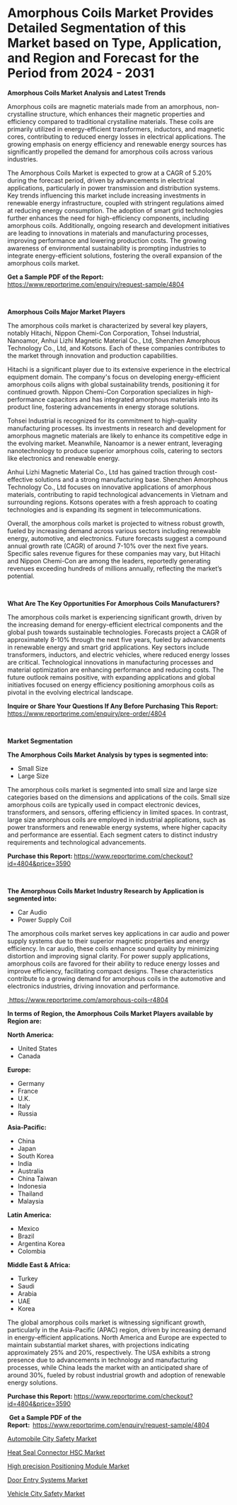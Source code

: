 <p><h1>Amorphous Coils Market Provides Detailed Segmentation of this Market based on Type, Application, and Region and Forecast for the Period from 2024 - 2031</h1></p><p><strong>Amorphous Coils Market Analysis and Latest Trends</strong></p>
<p><p>Amorphous coils are magnetic materials made from an amorphous, non-crystalline structure, which enhances their magnetic properties and efficiency compared to traditional crystalline materials. These coils are primarily utilized in energy-efficient transformers, inductors, and magnetic cores, contributing to reduced energy losses in electrical applications. The growing emphasis on energy efficiency and renewable energy sources has significantly propelled the demand for amorphous coils across various industries.</p><p>The Amorphous Coils Market is expected to grow at a CAGR of 5.20% during the forecast period, driven by advancements in electrical applications, particularly in power transmission and distribution systems. Key trends influencing this market include increasing investments in renewable energy infrastructure, coupled with stringent regulations aimed at reducing energy consumption. The adoption of smart grid technologies further enhances the need for high-efficiency components, including amorphous coils. Additionally, ongoing research and development initiatives are leading to innovations in materials and manufacturing processes, improving performance and lowering production costs. The growing awareness of environmental sustainability is prompting industries to integrate energy-efficient solutions, fostering the overall expansion of the amorphous coils market.</p></p>
<p><strong>Get a Sample PDF of the Report:&nbsp;</strong> <a href="https://www.reportprime.com/enquiry/request-sample/4804">https://www.reportprime.com/enquiry/request-sample/4804</a></p>
<p>&nbsp;</p>
<p><strong>Amorphous Coils Major Market Players</strong></p>
<p><p>The amorphous coils market is characterized by several key players, notably Hitachi, Nippon Chemi-Con Corporation, Tohsei Industrial, Nanoamor, Anhui Lizhi Magnetic Material Co., Ltd, Shenzhen Amorphous Technology Co., Ltd, and Kotsons. Each of these companies contributes to the market through innovation and production capabilities.</p><p>Hitachi is a significant player due to its extensive experience in the electrical equipment domain. The company's focus on developing energy-efficient amorphous coils aligns with global sustainability trends, positioning it for continued growth. Nippon Chemi-Con Corporation specializes in high-performance capacitors and has integrated amorphous materials into its product line, fostering advancements in energy storage solutions.</p><p>Tohsei Industrial is recognized for its commitment to high-quality manufacturing processes. Its investments in research and development for amorphous magnetic materials are likely to enhance its competitive edge in the evolving market. Meanwhile, Nanoamor is a newer entrant, leveraging nanotechnology to produce superior amorphous coils, catering to sectors like electronics and renewable energy.</p><p>Anhui Lizhi Magnetic Material Co., Ltd has gained traction through cost-effective solutions and a strong manufacturing base. Shenzhen Amorphous Technology Co., Ltd focuses on innovative applications of amorphous materials, contributing to rapid technological advancements in Vietnam and surrounding regions. Kotsons operates with a fresh approach to coating technologies and is expanding its segment in telecommunications.</p><p>Overall, the amorphous coils market is projected to witness robust growth, fueled by increasing demand across various sectors including renewable energy, automotive, and electronics. Future forecasts suggest a compound annual growth rate (CAGR) of around 7-10% over the next five years. Specific sales revenue figures for these companies may vary, but Hitachi and Nippon Chemi-Con are among the leaders, reportedly generating revenues exceeding hundreds of millions annually, reflecting the market’s potential.</p></p>
<p>&nbsp;</p>
<p><strong>What Are The Key Opportunities For Amorphous Coils Manufacturers?</strong></p>
<p><p>The amorphous coils market is experiencing significant growth, driven by the increasing demand for energy-efficient electrical components and the global push towards sustainable technologies. Forecasts project a CAGR of approximately 8-10% through the next five years, fueled by advancements in renewable energy and smart grid applications. Key sectors include transformers, inductors, and electric vehicles, where reduced energy losses are critical. Technological innovations in manufacturing processes and material optimization are enhancing performance and reducing costs. The future outlook remains positive, with expanding applications and global initiatives focused on energy efficiency positioning amorphous coils as pivotal in the evolving electrical landscape.</p></p>
<p><strong>Inquire or Share Your Questions If Any Before Purchasing This Report:</strong> <a href="https://www.reportprime.com/enquiry/pre-order/4804">https://www.reportprime.com/enquiry/pre-order/4804</a></p>
<p>&nbsp;</p>
<p><strong>Market Segmentation</strong></p>
<p><strong>The Amorphous Coils Market Analysis by types is segmented into:</strong></p>
<p><ul><li>Small Size</li><li>Large Size</li></ul></p>
<p><p>The amorphous coils market is segmented into small size and large size categories based on the dimensions and applications of the coils. Small size amorphous coils are typically used in compact electronic devices, transformers, and sensors, offering efficiency in limited spaces. In contrast, large size amorphous coils are employed in industrial applications, such as power transformers and renewable energy systems, where higher capacity and performance are essential. Each segment caters to distinct industry requirements and technological advancements.</p></p>
<p><strong>Purchase this Report:&nbsp;</strong><a href="https://www.reportprime.com/checkout?id=4804&price=3590">https://www.reportprime.com/checkout?id=4804&price=3590</a></p>
<p>&nbsp;</p>
<p><strong>The Amorphous Coils Market Industry Research by Application is segmented into:</strong></p>
<p><ul><li>Car Audio</li><li>Power Supply Coil</li></ul></p>
<p><p>The amorphous coils market serves key applications in car audio and power supply systems due to their superior magnetic properties and energy efficiency. In car audio, these coils enhance sound quality by minimizing distortion and improving signal clarity. For power supply applications, amorphous coils are favored for their ability to reduce energy losses and improve efficiency, facilitating compact designs. These characteristics contribute to a growing demand for amorphous coils in the automotive and electronics industries, driving innovation and performance.</p></p>
<p><a href="https://www.reportprime.com/amorphous-coils-r4804">&nbsp;https://www.reportprime.com/amorphous-coils-r4804</a></p>
<p><strong>In terms of Region, the Amorphous Coils Market Players available by Region are:</strong></p>
<p>
    <p> <strong> North America: </strong>
        <ul>
            <li>United States</li>
            <li>Canada</li>
        </ul>
        </p> 
    <p> <strong> Europe: </strong>
        <ul>
            <li>Germany</li>
            <li>France</li>
            <li>U.K.</li>
            <li>Italy</li>
            <li>Russia</li>
        </ul>
        </p> 
    <p> <strong> Asia-Pacific: </strong>
        <ul>
            <li>China</li>
            <li>Japan</li>
            <li>South Korea</li>
            <li>India</li>
            <li>Australia</li>
            <li>China Taiwan</li>
            <li>Indonesia</li>
            <li>Thailand</li>
            <li>Malaysia</li>
        </ul>
        </p> 
    <p> <strong> Latin America: </strong>
        <ul>
            <li>Mexico</li>
            <li>Brazil</li>
            <li>Argentina Korea</li>
            <li>Colombia</li>
        </ul>
        </p> 
    <p> <strong> Middle East & Africa: </strong>
        <ul>
            <li>Turkey</li>
            <li>Saudi</li>
            <li>Arabia</li>
            <li>UAE</li>
            <li>Korea</li>
        </ul>
    </p>
    </p>
<p><p>The global amorphous coils market is witnessing significant growth, particularly in the Asia-Pacific (APAC) region, driven by increasing demand in energy-efficient applications. North America and Europe are expected to maintain substantial market shares, with projections indicating approximately 25% and 20%, respectively. The USA exhibits a strong presence due to advancements in technology and manufacturing processes, while China leads the market with an anticipated share of around 30%, fueled by robust industrial growth and adoption of renewable energy solutions.</p></p>
<p><strong>Purchase this Report: </strong><a href="https://www.reportprime.com/checkout?id=4804&price=3590">https://www.reportprime.com/checkout?id=4804&price=3590</a></p>
<p>&nbsp;<strong>Get a Sample PDF of the Report:&nbsp;&nbsp;</strong><a href="https://www.reportprime.com/enquiry/request-sample/4804">https://www.reportprime.com/enquiry/request-sample/4804</a></p>
<p><strong></strong></p>
<p><p><a href="https://issuu.com/reportprime-2/docs/automobile-city-safety-market-size-_ccd007810ec555">Automobile City Safety Market</a></p><p><a href="https://github.com/LilianFaulkner65/Market-Research-Report-List-1/blob/main/heat-seal-connector-hsc-market.md">Heat Seal Connector HSC Market</a></p><p><a href="https://github.com/SamiaChowdhury801/Market-Research-Report-List-1/blob/main/high-precision-positioning-module-market.md">High precision Positioning Module Market</a></p><p><a href="https://www.linkedin.com/pulse/what-influencing-future-door-entry-systems-market-insights-xtkde?trackingId=qu3rSqIDR%2BC%2FLXoqUHC0Fg%3D%3D">Door Entry Systems Market</a></p><p><a href="https://issuu.com/reportprime-2/docs/vehicle-city-safety-market-size-203_0a6f5ee5af47ff">Vehicle City Safety Market</a></p></p>
